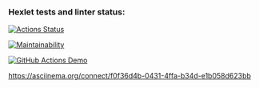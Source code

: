 ### Hexlet tests and linter status:
[![Actions Status](https://github.com/vahantov/python-project-lvl1/workflows/hexlet-check/badge.svg)](https://github.com/vahantov/python-project-lvl1/actions)

[![Maintainability](https://api.codeclimate.com/v1/badges/a99a88d28ad37a79dbf6/maintainability)](https://codeclimate.com/github/codeclimate/codeclimate/maintainability)

[![GitHub Actions Demo](https://github.com/vahantov/python-project-lvl1/actions/workflows/github-actions-demo.yml/badge.svg)](https://github.com/vahantov/python-project-lvl1/actions/workflows/github-actions-demo.yml)

https://asciinema.org/connect/f0f36d4b-0431-4ffa-b34d-e1b058d623bb